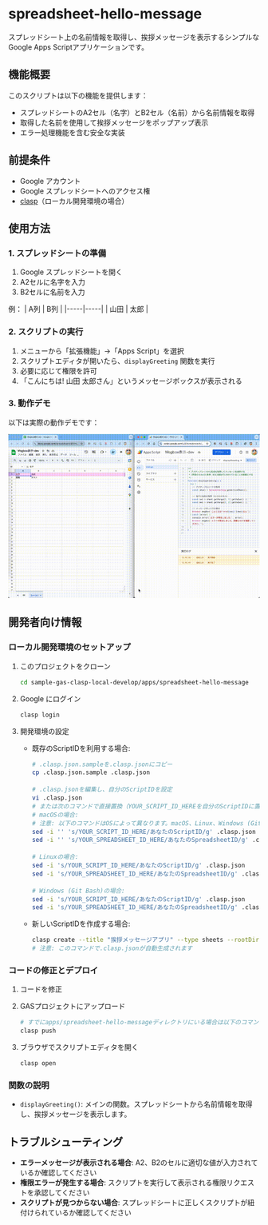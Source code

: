 # spreadsheet-hello-message

スプレッドシート上の名前情報を取得し、挨拶メッセージを表示するシンプルなGoogle Apps Scriptアプリケーションです。

## 機能概要

このスクリプトは以下の機能を提供します：

- スプレッドシートのA2セル（名字）とB2セル（名前）から名前情報を取得
- 取得した名前を使用して挨拶メッセージをポップアップ表示
- エラー処理機能を含む安全な実装

## 前提条件

- Google アカウント
- Google スプレッドシートへのアクセス権
- [clasp](https://github.com/google/clasp)（ローカル開発環境の場合）

## 使用方法

### 1. スプレッドシートの準備

1. Google スプレッドシートを開く
2. A2セルに名字を入力
3. B2セルに名前を入力

例：
| A列 | B列 |
|-----|-----|
| 山田 | 太郎 |

### 2. スクリプトの実行

1. メニューから「拡張機能」→「Apps Script」を選択
2. スクリプトエディタが開いたら、`displayGreeting` 関数を実行
3. 必要に応じて権限を許可
4. 「こんにちは! 山田 太郎さん」というメッセージボックスが表示される

### 3. 動作デモ

以下は実際の動作デモです：

![動作デモ](../../resources/movie/Msgbox-dev.gif)

## 開発者向け情報

### ローカル開発環境のセットアップ

1. このプロジェクトをクローン
   ```bash
   cd sample-gas-clasp-local-develop/apps/spreadsheet-hello-message
   ```

2. Google にログイン
   ```bash
   clasp login
   ```

3. 開発環境の設定
   - 既存のScriptIDを利用する場合:
     ```bash
     # .clasp.json.sampleを.clasp.jsonにコピー
     cp .clasp.json.sample .clasp.json
     
     # .clasp.jsonを編集し、自分のScriptIDを設定
     vi .clasp.json
     # または次のコマンドで直接置換（YOUR_SCRIPT_ID_HEREを自分のScriptIDに置き換え）
     # macOSの場合:
     # 注意: 以下のコマンドはOSによって異なります。macOS、Linux、Windows (Git Bash) の例を示します。
     sed -i '' 's/YOUR_SCRIPT_ID_HERE/あなたのScriptID/g' .clasp.json
     sed -i '' 's/YOUR_SPREADSHEET_ID_HERE/あなたのSpreadsheetID/g' .clasp.json
     
     # Linuxの場合:
     sed -i 's/YOUR_SCRIPT_ID_HERE/あなたのScriptID/g' .clasp.json
     sed -i 's/YOUR_SPREADSHEET_ID_HERE/あなたのSpreadsheetID/g' .clasp.json
     
     # Windows (Git Bash)の場合:
     sed -i 's/YOUR_SCRIPT_ID_HERE/あなたのScriptID/g' .clasp.json
     sed -i 's/YOUR_SPREADSHEET_ID_HERE/あなたのSpreadsheetID/g' .clasp.json
     ```
     
   - 新しいScriptIDを作成する場合:
     ```bash
     clasp create --title "挨拶メッセージアプリ" --type sheets --rootDir .
     # 注意: このコマンドで.clasp.jsonが自動生成されます
     ```

### コードの修正とデプロイ

1. コードを修正
2. GASプロジェクトにアップロード
   ```bash
   # すでにapps/spreadsheet-hello-messageディレクトリにいる場合は以下のコマンドを実行
   clasp push
   ```

3. ブラウザでスクリプトエディタを開く
   ```bash
   clasp open
   ```

### 関数の説明

- `displayGreeting()`: メインの関数。スプレッドシートから名前情報を取得し、挨拶メッセージを表示します。

## トラブルシューティング

- **エラーメッセージが表示される場合**: A2、B2のセルに適切な値が入力されているか確認してください
- **権限エラーが発生する場合**: スクリプトを実行して表示される権限リクエストを承認してください
- **スクリプトが見つからない場合**: スプレッドシートに正しくスクリプトが紐付けられているか確認してください
